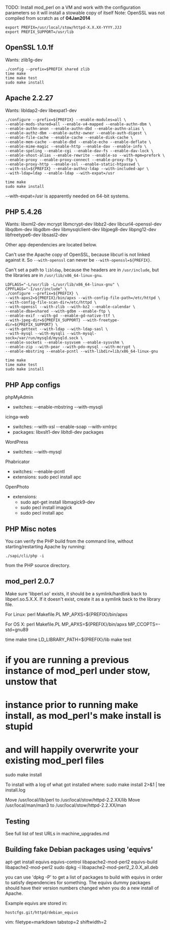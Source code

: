 TODO: Install mod_perl on a VM and work with the configuration parameters so
it will install a stowable copy of itself
Note: OpenSSL was not compiled from scratch as of **04Jan2014**

    export PREFIX=/usr/local/stow/httpd-X.X.XX-YYYY.JJJ
    export PREFIX_SUPPORT=/usr/lib

OpenSSL 1.0.1f
--------------
Wants: zlib1g-dev

    ./config --prefix=$PREFIX shared zlib
    time make
    time make test
    sudo make install

Apache 2.2.27
-------------
Wants: libldap2-dev libexpat1-dev

    ./configure --prefix=${PREFIX} --enable-modules=all \
    --enable-mods-shared=all --enable-v4-mapped --enable-authn-dbm \
    --enable-authn-anon --enable-authn-dbd --enable-authn-alias \
    --enable-authz-dbm --enable-authz-owner --enable-auth-digest \
    --enable-file-cache --enable-cache --enable-disk-cache \
    --enable-mem-cache --enable-dbd --enable-echo --enable-deflate \
    --enable-mime-magic --enable-http --enable-dav --enable-info \
    --enable-speling --enable-cgi --enable-dav-fs --enable-dav-lock \
    --enable-vhost-alias --enable-rewrite --enable-so --with-mpm=prefork \
    --enable-proxy --enable-proxy-connect --enable-proxy-ftp \
    --enable-proxy-http --enable-ssl --enable-static-htpasswd \
    --with-ssl=${PREFIX} --enable-authnz-ldap --with-included-apr \
    --with-ldap=ldap --enable-ldap --with-expat=/usr

    time make
    sudo make install

--with-expat=/usr is apparently needed on 64-bit systems.

PHP 5.4.26
----------
Wants:  libxml2-dev mcrypt libmcrypt-dev libbz2-dev libcurl4-openssl-dev
        libqdbm-dev libgdbm-dev libmysqlclient-dev libjpeg8-dev
        libpng12-dev libfreetype6-dev libsasl2-dev

Other app dependencies are located below.

Can't use the Apache copy of OpenSSL, because libcurl is not linked against
it.  So `--with-openssl` can never be `--with-openssl=${PREFIX}`.

Can't set a path to `libldap`, because the headers are in `/usr/include`, but
the libraries are in `/usr/lib/x86_64-linux-gnu`.

    LDFLAGS="-L/usr/lib -L/usr/lib/x86_64-linux-gnu" \
    CPPFLAGS="-I/usr/include" \
    ./configure --prefix=${PREFIX} \
    --with-apxs2=${PREFIX}/bin/apxs --with-config-file-path=/etc/httpd \
    --with-config-file-scan-dir=/etc/httpd \
    --with-openssl --with-zlib --with-bz2 --enable-calendar \
    --enable-dba=shared --with-gdbm --enable-ftp \
    --enable-exif --with-gd --enable-gd-native-ttf \
    --with-jpeg-dir=${PREFIX_SUPPORT} --with-freetype-dir=${PREFIX_SUPPORT} \
    --with-gettext --with-ldap --with-ldap-sasl \
    --with-mysql --with-mysqli --with-mysql-sock=/var/run/mysqld/mysqld.sock \
    --enable-sockets --enable-sysvsem --enable-sysvshm \
    --enable-zip --with-pear --with-pdo-mysql --with-mcrypt \
    --enable-mbstring --enable-pcntl --with-libdir=lib/x86_64-linux-gnu

    time make
    time make test
    sudo make install

PHP App configs
---------------
phpMyAdmin
- switches: --enable-mbstring --with-mysqli

icinga-web
- switches: --with-xsl --enable-soap --with-xmlrpc 
- packages: libxslt1-dev libltdl-dev packages

WordPress
- switches: --with-mysql

Phabricator 
- switches: --enable-pcntl
- extensions: sudo pecl install apc

OpenPhoto 
- extensions:
  - sudo apt-get install libmagick9-dev
  - sudo pecl install imagick
  - sudo pecl install apc

PHP Misc notes
--------------
You can verify the PHP build from the command line, without
starting/restarting Apache by running:

    ./sapi/cli/php -i

from the PHP source directory.

mod_perl 2.0.7
--------------
Make sure 'libperl.so' exists, it should be a symlink/hardlink back to
libperl.so.5.X.X.  If it doesn't exist, create it as a symlink back to the
library file.

For Linux:
perl Makefile.PL MP_APXS=${PREFIX}/bin/apxs 

For OS X:
perl Makefile.PL MP_APXS=${PREFIX}/bin/apxs MP_CCOPTS=-std=gnu89

time make
time LD_LIBRARY_PATH=${PREFIX}/lib make test
# if you are running a previous instance of mod_perl under stow, unstow that
# instance prior to running make install, as mod_perl's make install is stupid
# and will happily overwrite your existing mod_perl files
sudo make install

To install with a log of what got installed where:
sudo make install 2>&1 | tee install.log

Move /usr/local/lib/perl to /usr/local/stow/httpd-2.2.XX/lib
Move /usr/local/man/man3 to /usr/local/stow/httpd-2.2.XX/man

Testing
-------
See full list of test URLs in machine_upgrades.md

Building fake Debian packages using 'equivs'
--------------------------------------------
apt-get install equivs
equivs-control libapache2-mod-perl2
equivs-build libapache2-mod-perl2
sudo dpkg -i libapache2-mod-perl2_2.0.X_all.deb

you can use 'dpkg -P' to get a list of packages to build with equivs in order
to satisfy dependencies for something.  The equivs dummy packages should have
their version numbers changed when you do a new install of Apache.

Example equivs are stored in:

    hostcfgs.git/httpd/debian_equivs

vim: filetype=markdown tabstop=2 shiftwidth=2
